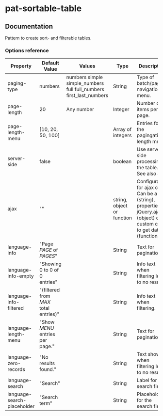 pat-sortable-table
==================

## Documentation

Pattern to create sort- and filterable tables.


### Options reference

Property | Default Value | Values | Type | Description
---------|---------------|--------|------|------------
paging-type | numbers | numbers simple simple_numbers full full_numbers first_last_numbers | String | Type of batch/paging navigation menu.
page-length | 20 | Any number | Integer | Number of items per page.
page-length-menu | [10, 20, 50, 100] | | Array of integers | Entries for the pagingation length menu.
server-side | false | | boolean | Use server side processing in the table. See also `ajax`
ajax | "" | | string, object or function | Configuration for ajax calls. Can be a URL (string), properties for jQuery.ajax (object) or custom code to get data (function).
language-info | "Page _PAGE_ of _PAGES_" | | String | Text for pagination.
language-info-empty | "Showing 0 to 0 of 0 entries" | | String | Info text when filtering leads to no results.
language-info-filtered | "(filtered from _MAX_ total entries)" | | String | Info text when filtering.
language-length-menu | "Show _MENU_ entries per page." | | String | Text for pagination.
language-zero-records | "No results found." | | String | Text shown when filtering leads to no results.
language-search | "Search" | | String | Label for the search field.
language-search-placeholder | "Search term" | | String | Placeholder for the search field.


